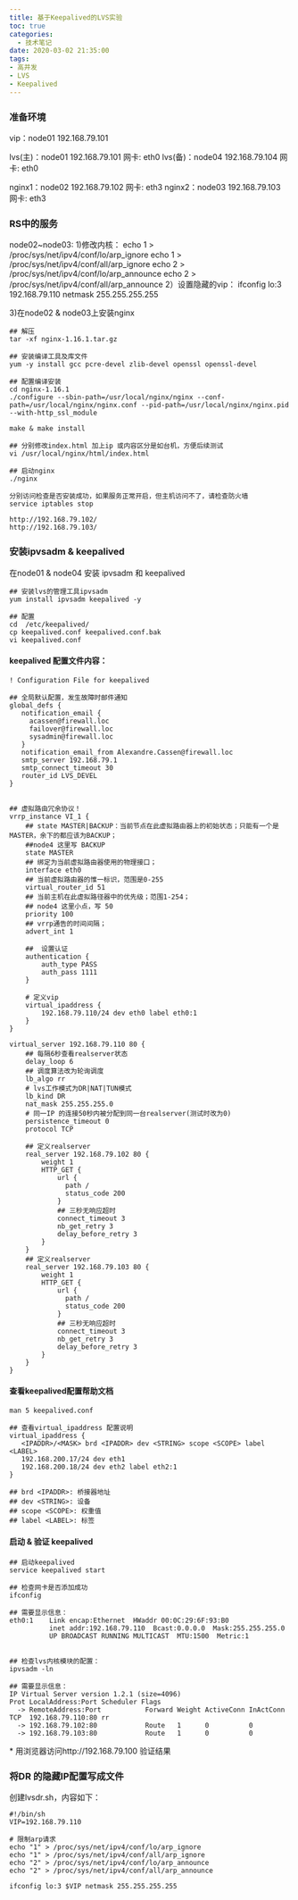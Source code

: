 ```yaml
---
title: 基于Keepalived的LVS实验
toc: true
categories:
  - 技术笔记
date: 2020-03-02 21:35:00
tags:
- 高并发
- LVS
- Keepalived
---
```

### 准备环境
vip：node01 192.168.79.101 

lvs(主)：node01 192.168.79.101  网卡: eth0
lvs(备)：node04 192.168.79.104  网卡: eth0 

nginx1：node02 192.168.79.102   网卡: eth3
nginx2：node03 192.168.79.103   网卡: eth3


### RS中的服务
node02~node03:
1)修改内核：
    echo 1 > /proc/sys/net/ipv4/conf/lo/arp_ignore 
    echo 1 > /proc/sys/net/ipv4/conf/all/arp_ignore 
    echo 2 > /proc/sys/net/ipv4/conf/lo/arp_announce 
    echo 2 > /proc/sys/net/ipv4/conf/all/arp_announce 
2）设置隐藏的vip：
    ifconfig lo:3 192.168.79.110 netmask 255.255.255.255
		
3)在node02 & node03上安装nginx
```
## 解压
tar -xf nginx-1.16.1.tar.gz

## 安装编译工具及库文件 
yum -y install gcc pcre-devel zlib-devel openssl openssl-devel

## 配置编译安装
cd nginx-1.16.1
./configure --sbin-path=/usr/local/nginx/nginx --conf-path=/usr/local/nginx/nginx.conf --pid-path=/usr/local/nginx/nginx.pid --with-http_ssl_module

make & make install

## 分别修改index.html 加上ip 或内容区分是如台机，方便后续测试
vi /usr/local/nginx/html/index.html

## 启动nginx
./nginx

分别访问检查是否安装成功，如果服务正常开启，但主机访问不了，请检查防火墙
service iptables stop

http://192.168.79.102/
http://192.168.79.103/
```

### 安装ipvsadm & keepalived
在node01 & node04 安装 ipvsadm 和 keepalived

```
## 安装lvs的管理工具ipvsadm
yum install ipvsadm keepalived -y

## 配置
cd  /etc/keepalived/
cp keepalived.conf keepalived.conf.bak
vi keepalived.conf
```

#### keepalived 配置文件内容：
```
! Configuration File for keepalived

## 全局默认配置，发生故障时邮件通知
global_defs {
   notification_email {
     acassen@firewall.loc
     failover@firewall.loc
     sysadmin@firewall.loc
   }
   notification_email_from Alexandre.Cassen@firewall.loc
   smtp_server 192.168.79.1
   smtp_connect_timeout 30
   router_id LVS_DEVEL
}


## 虚拟路由冗余协议！
vrrp_instance VI_1 {
    ## state MASTER|BACKUP：当前节点在此虚拟路由器上的初始状态；只能有一个是MASTER，余下的都应该为BACKUP；
    ##node4 这里写 BACKUP
    state MASTER
    ## 绑定为当前虚拟路由器使用的物理接口；
    interface eth0
    ## 当前虚拟路由器的惟一标识，范围是0-255
    virtual_router_id 51
    ## 当前主机在此虚拟路径器中的优先级；范围1-254；
    ## node4 这里小点，写 50
    priority 100
    ## vrrp通告的时间间隔；
    advert_int 1
    
    ##  设置认证
    authentication {
        auth_type PASS
        auth_pass 1111
    }
    
    # 定义vip
    virtual_ipaddress {
        192.168.79.110/24 dev eth0 label eth0:1
    }
}

virtual_server 192.168.79.110 80 {
    ## 每隔6秒查看realserver状态
    delay_loop 6
    ## 调度算法改为轮询调度
    lb_algo rr
    # lvs工作模式为DR|NAT|TUN模式
    lb_kind DR
    nat_mask 255.255.255.0
    # 同一IP 的连接50秒内被分配到同一台realserver(测试时改为0)
    persistence_timeout 0
    protocol TCP

    ## 定义realserver
    real_server 192.168.79.102 80 {
        weight 1
        HTTP_GET {
            url {
              path /
              status_code 200
            }
            ## 三秒无响应超时
            connect_timeout 3
            nb_get_retry 3
            delay_before_retry 3
        }
    }
    ## 定义realserver
    real_server 192.168.79.103 80 {
        weight 1
        HTTP_GET {
            url {
              path /
              status_code 200
            }
            ## 三秒无响应超时
            connect_timeout 3
            nb_get_retry 3
            delay_before_retry 3
        }
    }
}

```


#### 查看keepalived配置帮助文档
```
man 5 keepalived.conf

## 查看virtual_ipaddress 配置说明
virtual_ipaddress {
   <IPADDR>/<MASK> brd <IPADDR> dev <STRING> scope <SCOPE> label <LABEL>
   192.168.200.17/24 dev eth1
   192.168.200.18/24 dev eth2 label eth2:1
} 

## brd <IPADDR>: 桥接器地址
## dev <STRING>: 设备
## scope <SCOPE>: 权重值 
## label <LABEL>: 标签
```

#### 启动 & 验证 keepalived
```
## 启动keepalived
service keepalived start

## 检查网卡是否添加成功
ifconfig

## 需要显示信息：
eth0:1    Link encap:Ethernet  HWaddr 00:0C:29:6F:93:B0  
          inet addr:192.168.79.110  Bcast:0.0.0.0  Mask:255.255.255.0
          UP BROADCAST RUNNING MULTICAST  MTU:1500  Metric:1


## 检查lvs内核模块的配置：
ipvsadm -ln

## 需要显示信息：
IP Virtual Server version 1.2.1 (size=4096)
Prot LocalAddress:Port Scheduler Flags
  -> RemoteAddress:Port           Forward Weight ActiveConn InActConn
TCP  192.168.79.110:80 rr
  -> 192.168.79.102:80            Route   1      0          0         
  -> 192.168.79.103:80            Route   1      0          0 

```
\* 用浏览器访问http://192.168.79.100 验证结果

### 将DR 的隐藏IP配置写成文件
创建lvsdr.sh，内容如下：
```
#!/bin/sh
VIP=192.168.79.110

# 限制arp请求
echo "1" > /proc/sys/net/ipv4/conf/lo/arp_ignore
echo "1" > /proc/sys/net/ipv4/conf/all/arp_ignore
echo "2" > /proc/sys/net/ipv4/conf/lo/arp_announce
echo "2" > /proc/sys/net/ipv4/conf/all/arp_announce

ifconfig lo:3 $VIP netmask 255.255.255.255
```

